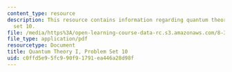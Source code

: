 ```yaml
---
content_type: resource
description: This resource contains information regarding quantum theory I, problem
  set 10.
file: /media/https%3A/open-learning-course-data-rc.s3.amazonaws.com/8-321-quantum-theory-i-fall-2017/c0ffd5e95fc990f91791ea446a28d98f_MIT8_321F17_Pset10.pdf
file_type: application/pdf
resourcetype: Document
title: Quantum Theory I, Problem Set 10
uid: c0ffd5e9-5fc9-90f9-1791-ea446a28d98f
---
```

